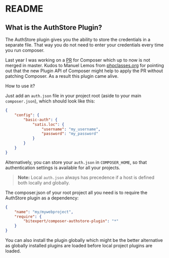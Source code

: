 README
======

What is the AuthStore Plugin?
----------------

The AuthStore plugin gives you the ability to store the credentials in a separate file.
That way you do not need to enter your credentials every time you run composer.

Last year I was working on a [PR](https://github.com/composer/composer/issues/1862) for Composer which up to now
is not merged in master. Kudos to Manuel Lemos from [phpclasses.org](http://phpclasses.org) for pointing out
that the new Plugin API of Composer might help to apply the PR without patching Composer. As a result this plugin
came alive.

How to use it?


Just add an `auth.json` file in your project root (aside to your main `composer.json`), which should look like this:

```json
{
    "config": {
        "basic-auth": {
            "satis.loc": {
                "username": "my_username",
                "password": "my_password"
            }
        }
    }
}
```

Alternatively, you can store your `auth.json` in `COMPOSER_HOME`, so that authentication settings is available
for all your projects.

> **Note:** Local `auth.json` always has precedence if a host is defined both locally and globally.


The composer.json of your root project all you need is to require the AuthStore plugin
as a dependency:

```json
{
    "name": "my/mywebproject",
    "require": {
        "bitexpert/composer-authstore-plugin": "*"
    }
}
```

You can also install the plugin globally which might be the better alternative as globally
installed plugins are loaded before local project plugins are loaded.
